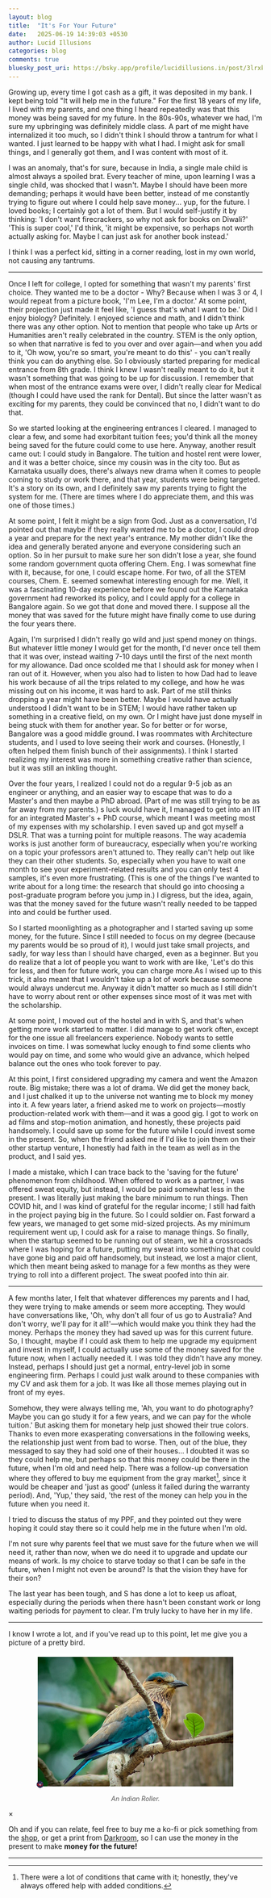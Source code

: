 ```yaml
---
layout: blog
title:  "It's For Your Future"
date:   2025-06-19 14:39:03 +0530
author: Lucid Illusions
categories: blog
comments: true
bluesky_post_uri: https://bsky.app/profile/lucidillusions.in/post/3lrxkx7cpis2p
---
```


Growing up, every time I got cash as a gift, it was deposited in my bank. I kept being told "It will help me in the future." For the first 18 years of my life, I lived with my parents, and one thing I heard repeatedly was that this money was being saved for my future. In the 80s-90s, whatever we had, I'm sure my upbringing was definitely middle class. A part of me might have internalized it too much, so I didn't think I should throw a tantrum for what I wanted. I just learned to be happy with what I had. I might ask for small things, and I generally got them, and I was content with most of it.

I was an anomaly, that's for sure, because in India, a single male child is almost always a spoiled brat. Every teacher of mine, upon learning I was a single child, was shocked that I wasn't. Maybe I should have been more demanding; perhaps it would have been better, instead of me constantly trying to figure out where I could help save money... yup, for the future. I loved books; I certainly got a lot of them. But I would self-justify it by thinking: 'I don't want firecrackers, so why not ask for books on Diwali?' 'This is super cool,' I'd think, 'it might be expensive, so perhaps not worth actually asking for. Maybe I can just ask for another book instead.'

I think I was a perfect kid, sitting in a corner reading, lost in my own world, not causing any tantrums.

---

Once I left for college, I opted for something that wasn't my parents' first choice. They wanted me to be a doctor - Why? Because when I was 3 or 4, I would repeat from a picture book, 'I'm Lee, I'm a doctor.' At some point, their projection just made it feel like, 'I guess that's what I want to be.' Did I enjoy biology? Definitely. I enjoyed science and math, and I didn't think there was any other option. Not to mention that people who take up Arts or Humanities aren't really celebrated in the country. STEM is the only option, so when that narrative is fed to you over and over again—and when you add to it, 'Oh wow, you're so smart, you're meant to do this' - you can't really think you can do anything else. So I obviously started preparing for medical entrance from 8th grade. I think I knew I wasn't really meant to do it, but it wasn't something that was going to be up for discussion. I remember that when most of the entrance exams were over, I didn't really clear for Medical (though I could have used the rank for Dental). But since the latter wasn't as exciting for my parents, they could be convinced that no, I didn't want to do that.

So we started looking at the engineering entrances I cleared. I managed to clear a few, and some had exorbitant tuition fees; you'd think all the money being saved for the future could come to use here. Anyway, another result came out: I could study in Bangalore. The tuition and hostel rent were lower, and it was a better choice, since my cousin was in the city too. But as Karnataka usually does, there's always new drama when it comes to people coming to study or work there, and that year, students were being targeted. It's a story on its own, and I definitely saw my parents trying to fight the system for me. (There are times where I do appreciate them, and this was one of those times.)

At some point, I felt it might be a sign from God. Just as a conversation, I'd pointed out that maybe if they really wanted me to be a doctor, I could drop a year and prepare for the next year's entrance. My mother didn't like the idea and generally berated anyone and everyone considering such an option. So in her pursuit to make sure her son didn't lose a year, she found some random government quota offering Chem. Eng. I was somewhat fine with it, because, for one, I could escape home. For two, of all the STEM courses, Chem. E. seemed somewhat interesting enough for me. Well, it was a fascinating 10-day experience before we found out the Karnataka government had reworked its policy, and I could apply for a college in Bangalore again. So we got that done and moved there. I suppose all the money that was saved for the future might have finally come to use during the four years there.

Again, I'm surprised I didn't really go wild and just spend money on things. But whatever little money I would get for the month, I'd never once tell them that it was over, instead waiting 7-10 days until the first of the next month for my allowance. Dad once scolded me that I should ask for money when I ran out of it. However, when you also had to listen to how Dad had to leave his work because of all the trips related to my college, and how he was missing out on his income, it was hard to ask. Part of me still thinks dropping a year might have been better. Maybe I would have actually understood I didn't want to be in STEM; I would have rather taken up something in a creative field, on my own. Or I might have just done myself in being stuck with them for another year. So for better or for worse, Bangalore was a good middle ground. I was roommates with Architecture students, and I used to love seeing their work and courses. (Honestly, I often helped them finish bunch of their assignments). I think I started realizing my interest was more in something creative rather than science, but it was still an inkling thought.

Over the four years, I realized I could not do a regular 9-5 job as an engineer or anything, and an easier way to escape that was to do a Master's and then maybe a PhD abroad. (Part of me was still trying to be as far away from my parents.) s luck would have it, I managed to get into an IIT for an integrated Master's + PhD course, which meant I was meeting most of my expenses with my scholarship. I even saved up and got myself a DSLR. That was a turning point for multiple reasons. The way academia works is just another form of bureaucracy, especially when you're working on a topic your professors aren't attuned to. They really can't help out like they can their other students. So, especially when you have to wait one month to see your experiment-related results and you can only test 4 samples, it's even more frustrating. (This is one of the things I've wanted to write about for a long time: the research that should go into choosing a post-graduate program before you jump in.) I digress, but the idea, again, was that the money saved for the future wasn't really needed to be tapped into and could be further used.

So I started moonlighting as a photographer and I started saving up some money, for the future. Since I still needed to focus on my degree (because my parents would be so proud of it), I would just take small projects, and sadly, for way less than I should have charged, even as a beginner. But you do realize that a lot of people you want to work with are like, 'Let's do this for less, and then for future work, you can charge more.As I wised up to this trick, it also meant that I wouldn't take up a lot of work because someone would always undercut me. Anyway it didn't matter so much as I still didn't have to worry about rent or other expenses since most of it was met with the scholarship.

At some point, I moved out of the hostel and in with S, and that's when getting more work started to matter. I did manage to get work often, except for the one issue all freelancers experience. Nobody wants to settle invoices on time. I was somewhat lucky enough to find some clients who would pay on time, and some who would give an advance, which helped balance out the ones who took forever to pay.

At this point, I first considered upgrading my camera and went the Amazon route. Big mistake; there was a lot of drama. We did get the money back, and I just chalked it up to the universe not wanting me to block my money into it. A few years later, a friend asked me to work on projects—mostly production-related work with them—and it was a good gig. I got to work on ad films and stop-motion animation, and honestly, these projects paid handsomely. I could save up some for the future while I could invest some in the present. So, when the friend asked me if I'd like to join them on their other startup venture, I honestly had faith in the team as well as in the product, and I said yes.

I made a mistake, which I can trace back to the 'saving for the future' phenomenon from childhood. When offered to work as a partner, I was offered sweat equity, but instead, I would be paid somewhat less in the present. I was literally just making the bare minimum to run things. Then COVID hit, and I was kind of grateful for the regular income; I still had faith in the project paying big in the future. So I could soldier on. Fast forward a few years, we managed to get some mid-sized projects. As my minimum requirement went up, I could ask for a raise to manage things. So finally, when the startup seemed to be running out of steam, we hit a crossroads where I was hoping for a future, putting my sweat into something that could have gone big and paid off handsomely, but instead, we lost a major client, which then meant being asked to manage for a few months as they were trying to roll into a different project. The sweat poofed into thin air.

---

A few months later, I felt that whatever differences my parents and I had, they were trying to make amends or seem more accepting. They would have conversations like, 'Oh, why don't all four of us go to Australia? And don't worry, we'll pay for it all!'—which would make you think they had the money. Perhaps the money they had saved up was for this current future. So, I thought, maybe if I could ask them to help me upgrade my equipment and invest in myself, I could actually use some of the money saved for the future now, when I actually needed it. I was told they didn't have any money. Instead, perhaps I should just get a normal, entry-level job in some engineering firm. Perhaps I could just walk around to these companies with my CV and ask them for a job. It was like all those memes playing out in front of my eyes.

Somehow, they were always telling me, 'Ah, you want to do photography? Maybe you can go study it for a few years, and we can pay for the whole tuition.' But asking them for monetary help just showed their true colors. Thanks to even more exasperating conversations in the following weeks, the relationship just went from bad to worse. Then, out of the blue, they messaged to say they had sold one of their houses... I doubted it was so they could help me, but perhaps so that this money could be there in the future, when I'm old and need help. There was a follow-up conversation where they offered to buy me equipment from the gray market[^1], since it would be cheaper and 'just as good' (unless it failed during the warranty period). And, 'Yup,' they said, 'the rest of the money can help you in the future when you need it.

I tried to discuss the status of my PPF, and they pointed out they were hoping it could stay there so it could help me in the future when I'm old.

I'm not sure why parents feel that we must save for the future when we will need it, rather than now, when we do need it to upgrade and update our means of work. Is my choice to starve today so that I can be safe in the future, when I might not even be around? Is that the vision they have for their son?

The last year has been tough, and S has done a lot to keep us afloat, especially during the periods when there hasn't been constant work or long waiting periods for payment to clear. I'm truly lucky to have her in my life.

---

I know I wrote a lot, and if you've read up to this point, let me give you a picture of a pretty bird.

<div class="blog-post-footer-image">
  <img
    src="/assets/images/blog/SDG_6922_400.jpg"
    alt="An Indian Roller, a bird with blue wings, and light orange color chest and neck. the eyes are black with a dark orange border. the cap is also blue. It is  perched on a branch, and there is a single green leaf in front of it."
    data-full-src="/assets/images/blog/SDG_6922.jpg"
    style="max-width: 400px; height: auto; display: block; margin: 0 auto; cursor: zoom-in;"
  >
  <p class="image-caption" style="text-align: center; font-style: italic; font-size: 0.9em; color: #555;">
    An Indian Roller.
  </p>
</div>

<div id="imageModal" class="modal">
  <span class="close-button">&times;</span>
  <img class="modal-content" id="modalImage">
  <div id="modalCaption" class="caption"></div>
</div>



Oh and if you can relate, feel free to buy me a ko-fi or pick something from the [shop](https://ko-fi.com/lucidillusions/shop), or get a print from [Darkroom](https://lucidillusions.darkroom.com/), so I can use the money in the present to make <strong>money for the future!</strong>

---

[^1]: There were a lot of conditions that came with it; honestly, they've always offered help with added conditions.
